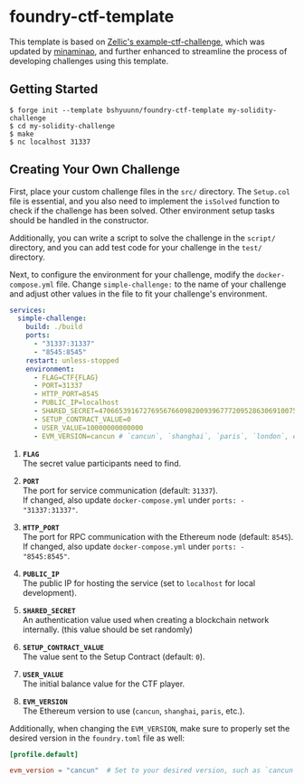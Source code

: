 # foundry-ctf-template
This template is based on [Zellic's example-ctf-challenge](https://github.com/Zellic/example-ctf-challenge), which was updated by [minaminao](https://github.com/minaminao/tokyo-payload?tab=readme-ov-file), and further enhanced to streamline the process of developing challenges using this template.


## Getting Started
```
$ forge init --template bshyuunn/foundry-ctf-template my-solidity-challenge
$ cd my-solidity-challenge
$ make
$ nc localhost 31337
```

## Creating Your Own Challenge
First, place your custom challenge files in the `src/` directory. The `Setup.col` file is essential, and you also need to implement the `isSolved` function to check if the challenge has been solved. Other environment setup tasks should be handled in the constructor. 

Additionally, you can write a script to solve the challenge in the `script/` directory, and you can add test code for your challenge in the `test/` directory.

Next, to configure the environment for your challenge, modify the `docker-compose.yml` file. Change `simple-challenge:` to the name of your challenge and adjust other values in the file to fit your challenge's environment.
```yml
services:
  simple-challenge:
    build: ./build
    ports:
      - "31337:31337"
      - "8545:8545"
    restart: unless-stopped
    environment:
      - FLAG=CTF{FLAG}
      - PORT=31337
      - HTTP_PORT=8545
      - PUBLIC_IP=localhost
      - SHARED_SECRET=47066539167276956766098200939677720952863069100758808950316570929135279551683
      - SETUP_CONTRACT_VALUE=0
      - USER_VALUE=10000000000000
      - EVM_VERSION=cancun # `cancun`, `shanghai`, `paris`, `london`, etc...
```

1. **`FLAG`**  
   The secret value participants need to find.

2. **`PORT`**  
   The port for service communication (default: `31337`).<br>
   If changed, also update `docker-compose.yml` under `ports: - "31337:31337"`.

4. **`HTTP_PORT`**  
   The port for RPC communication with the Ethereum node (default: `8545`). <br>
   If changed, also update `docker-compose.yml` under `ports: - "8545:8545"`.

5. **`PUBLIC_IP`**  
   The public IP for hosting the service (set to `localhost` for local development).

6. **`SHARED_SECRET`**  
   An authentication value used when creating a blockchain network internally. (this value should be set randomly)

7. **`SETUP_CONTRACT_VALUE`**  
   The value sent to the Setup Contract (default: `0`).

8. **`USER_VALUE`**  
   The initial balance value for the CTF player.

9. **`EVM_VERSION`**  
   The Ethereum version to use (`cancun`, `shanghai`, `paris`, etc.).

Additionally, when changing the `EVM_VERSION`, make sure to properly set the desired version in the `foundry.toml` file as well:
```toml
[profile.default]

evm_version = "cancun"  # Set to your desired version, such as `cancun`, `shanghai`, `paris`, `london`, etc.
```
